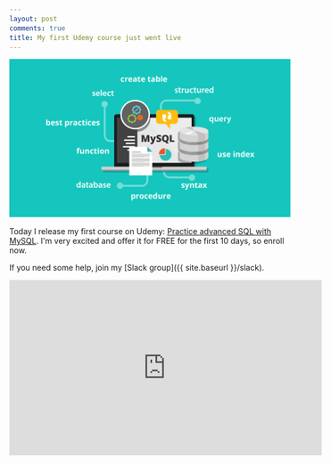 ```yaml
---
layout: post
comments: true
title: My first Udemy course just went live
---
```



[![Udemy course: Practice advanced SQL with MySQL](/images/course-SQL-advanced-cover-image.png)](https://www.udemy.com/practice-advanced-sql-with-mysql/)

Today I release my first course on Udemy: [Practice advanced SQL with MySQL](https://www.udemy.com/practice-advanced-sql-with-mysql/). I'm very excited and offer it for FREE for the first 10 days, so enroll now.

<!--excerpt-->

If you need some help, join my [Slack group]({{ site.baseurl }}/slack).

<iframe width="560" height="315" src="https://www.youtube.com/embed/RYse_GGyk24" frameborder="0" allowfullscreen></iframe>
